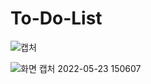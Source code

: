 # To-Do-List
![캡처](https://user-images.githubusercontent.com/90675820/169753501-aeb8c663-b394-42ce-b779-ebad0265f4ef.PNG)

![화면 캡처 2022-05-23 150607](https://user-images.githubusercontent.com/90675820/169753967-ff9f0499-0777-47bf-936c-b7bf84bfce9a.png)

